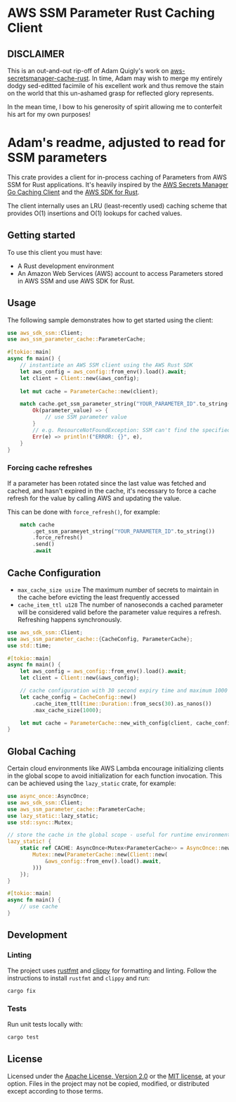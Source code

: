 # AWS SSM Parameter Rust Caching Client

<!---
![CI](https://github.com/bassmanitram/aws-ssm-parameter-cache-rust/actions/workflows/ci.yml/badge.svg)
-->

## DISCLAIMER

This is an out-and-out rip-off of Adam Quigly's work on [aws-secretsmanager-cache-rust](https://github.com/adamjq/aws-secretsmanager-cache-rust).
In time, Adam may wish to merge my entirely dodgy sed-editted facimile of his excellent work and
thus remove the stain on the world that this un-ashamed grasp for reflected glory represents.

In the mean time, I bow to his generosity of spirit allowing me to conterfeit his art for my own purposes!

# Adam's readme, adjusted to read for SSM parameters

This crate provides a client for in-process caching of Parameters from AWS SSM for Rust applications. 
It's heavily inspired by the [AWS Secrets Manager Go Caching Client](https://github.com/aws/aws-secretsmanager-caching-go) 
and the [AWS SDK for Rust](https://github.com/awslabs/aws-sdk-rust).

The client internally uses an LRU (least-recently used) caching scheme that provides 
O(1) insertions and O(1) lookups for cached values.

## Getting started

To use this client you must have:
- A Rust development environment
- An Amazon Web Services (AWS) account to access Parameters stored in AWS SSM and use AWS SDK for Rust.

## Usage

The following sample demonstrates how to get started using the client:

```rust
use aws_sdk_ssm::Client;
use aws_ssm_parameter_cache::ParameterCache;

#[tokio::main]
async fn main() {
    // instantiate an AWS SSM client using the AWS Rust SDK
    let aws_config = aws_config::from_env().load().await;
    let client = Client::new(&aws_config);
    
    let mut cache = ParameterCache::new(client);

    match cache.get_ssm_parameter_string("YOUR_PARAMETER_ID".to_string()).send().await {
        Ok(parameter_value) => {
            // use SSM parameter value
        }
        // e.g. ResourceNotFoundException: SSM can't find the specified parameter.
        Err(e) => println!("ERROR: {}", e),
    }
}
```

### Forcing cache refreshes

If a parameter has been rotated since the last value was fetched and cached, and hasn't expired in the cache, it's necessary to force a cache refresh for the value by calling AWS and updating the value.

This can be done with `force_refresh()`, for example:

```rust
    match cache
        .get_ssm_parameyet_string("YOUR_PARAMETER_ID".to_string())
        .force_refresh()
        .send()
        .await
```

## Cache Configuration

- `max_cache_size usize` The maximum number of secrets to maintain in the cache 
before evicting the least frequently accessed
- `cache_item_ttl u128` The number of nanoseconds a cached parameter will be considered 
valid before the parameter value requires a refresh. Refreshing happens synchronously.

```rust
use aws_sdk_ssm::Client;
use aws_ssm_parameter_cache::{CacheConfig, ParameterCache};
use std::time;

#[tokio::main]
async fn main() {
    let aws_config = aws_config::from_env().load().await;
    let client = Client::new(&aws_config);

    // cache configuration with 30 second expiry time and maximum 1000 secrets
    let cache_config = CacheConfig::new()
        .cache_item_ttl(time::Duration::from_secs(30).as_nanos())
        .max_cache_size(1000);

    let mut cache = ParameterCache::new_with_config(client, cache_config);
}
```

## Global Caching

Certain cloud environments like AWS Lambda encourage initializing clients in the global scope to avoid initialization for
each function invocation. This can be achieved using the `lazy_static` crate, for example: 

```rust
use async_once::AsyncOnce;
use aws_sdk_ssm::Client;
use aws_ssm_parameter_cache::ParameterCache;
use lazy_static::lazy_static;
use std::sync::Mutex;

// store the cache in the global scope - useful for runtime environments like AWS Lambda
lazy_static! {
    static ref CACHE: AsyncOnce<Mutex<ParameterCache>> = AsyncOnce::new(async {
        Mutex::new(ParameterCache::new(Client::new(
            &aws_config::from_env().load().await,
        )))
    });
}

#[tokio::main]
async fn main() {
    // use cache
}
```

## Development

### Linting

The project uses [rustfmt](https://github.com/rust-lang/rustfmt) and [clippy](https://github.com/rust-lang/rust-clippy) for 
formatting and linting. Follow the instructions to install `rustfmt` and `clippy` and run:

```bash
cargo fix
```

### Tests

Run unit tests locally with:
```bash
cargo test
```

## License

Licensed under the [Apache License, Version 2.0](https://www.apache.org/licenses/LICENSE-2.0) or the [MIT license](https://opensource.org/licenses/MIT), at your option. Files in the project may not be copied, modified, or distributed except according to those terms.

